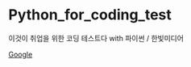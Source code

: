 # Python_for_coding_test
이것이 취업을 위한 코딩 테스트다 with 파이썬 / 한빛미디어

[Google](https://google.com, "google link")

